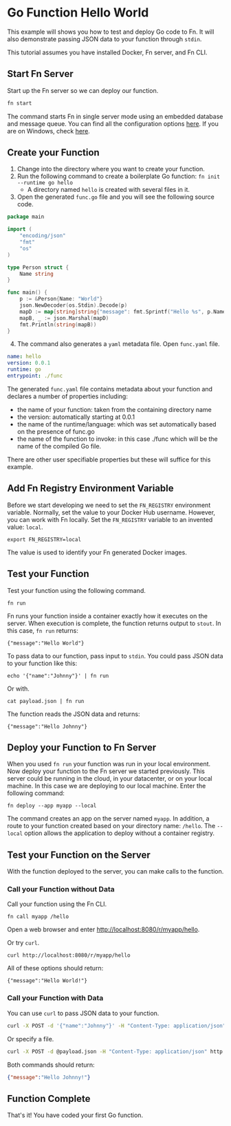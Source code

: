 # Go Function Hello World

This example will shows you how to test and deploy Go code to Fn. It will also demonstrate passing JSON data to your function through `stdin`.

This tutorial assumes you have installed Docker, Fn server, and Fn CLI.

## Start Fn Server

Start up the Fn server so we can deploy our function.

```sh
fn start
```

The command starts Fn in single server mode using an embedded database and message queue. You can find all the
configuration options [here](docs/operating/options.md). If you are on Windows, check [here](docs/operating/windows.md).

## Create your Function 

1. Change into the directory where you want to create your function.
1. Run the following command to create a boilerplate Go function: `fn init --runtime go hello`
    * A directory named `hello` is created with several files in it.
1. Open the generated `func.go` file and you will see the following source code.

```go
package main

import (
	"encoding/json"
	"fmt"
	"os"
)

type Person struct {
	Name string
}

func main() {
	p := &Person{Name: "World"}
	json.NewDecoder(os.Stdin).Decode(p)
	mapD := map[string]string{"message": fmt.Sprintf("Hello %s", p.Name)}
	mapB, _ := json.Marshal(mapD)
	fmt.Println(string(mapB))
}
```
<ol start="4">
  <li>The command also generates a <code>yaml</code> metadata file. Open <code>func.yaml</code> file.</li>
</ol>

```yaml
name: hello
version: 0.0.1
runtime: go
entrypoint: ./func
```

The generated `func.yaml` file contains metadata about your function and declares a number of properties including:

* the name of your function: taken from the containing directory name
* the version: automatically starting at 0.0.1
* the name of the runtime/language: which was set automatically based on the presence of func.go
* the name of the function to invoke: in this case ./func which will be the name of the compiled Go file.

There are other user specifiable properties but these will suffice for this example.

## Add Fn Registry Environment Variable

Before we start developing we need to set the `FN_REGISTRY` environment variable. Normally, set the value to your Docker Hub username. However, you can work with Fn locally.  Set the `FN_REGISTRY` variable to an invented value: `local`.

    export FN_REGISTRY=local

The value is used to identify your Fn generated Docker images.

## Test your Function

Test your function using the following command.

    fn run

Fn runs your function inside a container exactly how it executes on the server. When execution is complete, the function returns output to `stout`. In this case, `fn run` returns:

    {"message":"Hello World"}

To pass data to our function, pass input to `stdin`. You could pass JSON data to your function like this:

    echo '{"name":"Johnny"}' | fn run

Or with.

    cat payload.json | fn run

The function reads the JSON data and returns:

    {"message":"Hello Johnny"}

## Deploy your Function to Fn Server

When you used `fn run` your function was run in your local environment. Now deploy your function to the Fn server we started previously. This server could be running in the cloud, in your datacenter, or on your local machine. In this case we are deploying to our local machine. Enter the following command: 

    fn deploy --app myapp --local

The command creates an app on the server named `myapp`. In addition, a route to your function created based on your directory name: `/hello`. The `--local` option allows the application to deploy without a container registry.

## Test your Function on the Server

With the function deployed to the server, you can make calls to the function. 

### Call your Function without Data

Call your function using the Fn CLI.

    fn call myapp /hello

Open a web browser and enter <http://localhost:8080/r/myapp/hello>.

Or try `curl`.
    
    curl http://localhost:8080/r/myapp/hello

All of these options should return:

    {"message":"Hello World!"}
    
### Call your Function with Data

You can use `curl` to pass JSON data to your function.

```sh
curl -X POST -d '{"name":"Johnny"}' -H "Content-Type: application/json" http://localhost:8080/r/myapp/hello
```
Or specify a file.

```sh
curl -X POST -d @payload.json -H "Content-Type: application/json" http://localhost:8080/r/myapp/hello
```
Both commands should return:

```json
{"message":"Hello Johnny!"}
```

## Function Complete

That's it! You have coded your first Go function.


